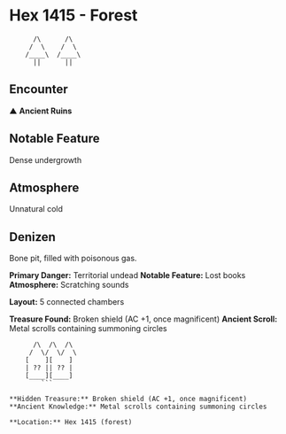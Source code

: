 # Hex 1415 - Forest
```
      /\      /\
     /  \    /  \
    /____\  /____\
      ||      ||
```

## Encounter

▲ **Ancient Ruins**

## Notable Feature

Dense undergrowth

## Atmosphere

Unnatural cold

## Denizen

Bone pit, filled with poisonous gas.

**Primary Danger:** Territorial undead
**Notable Feature:** Lost books
**Atmosphere:** Scratching sounds

**Layout:** 5 connected chambers

**Treasure Found:** Broken shield (AC +1, once magnificent)
**Ancient Scroll:** Metal scrolls containing summoning circles


```
      /\  /\  /\
     /  \/  \/  \
    [    ][    ]
    | ?? || ?? |
    [____][____]
        ```

**Hidden Treasure:** Broken shield (AC +1, once magnificent)
**Ancient Knowledge:** Metal scrolls containing summoning circles

**Location:** Hex 1415 (forest)
